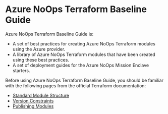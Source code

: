 # Azure NoOps Terraform Baseline Guide

Azure NoOps Terraform Baseline Guide is:

- A set of best practices for creating Azure NoOps Terraform modules using the Azure provider.
- A library of Azure NoOps Terraform modules that have been created using these best practices.
- A set of deployment guides for the Azure NoOps Mission Enclave starters.

Before using Azure NoOps Terraform Baseline Guide, you should be familiar with the following pages from the official Terraform documentation:

- [Standard Module Structure](https://developer.hashicorp.com/terraform/language/modules/develop/structure)
- [Version Constraints](https://developer.hashicorp.com/terraform/language/expressions/version-constraints)
- [Publishing Modules](https://developer.hashicorp.com/terraform/registry/modules/publish)
